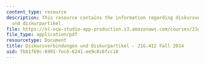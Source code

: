 ```yaml
---
content_type: resource
description: This resource contains the information regarding diskursverbindungen
  und diskurpartikel.
file: https://ol-ocw-studio-app-production.s3.amazonaws.com/courses/21g-412-advanced-german-literature-culture-madness-murder-mysteries-fall-2014/fbb1f69c6991fec66241ee9c8c6fcc18_MIT21G_412F14_Wo10-11_Di.pdf
file_type: application/pdf
resourcetype: Document
title: Diskursverbindungen und Diskurpartikel - 21G.412 Fall 2014
uid: fbb1f69c-6991-fec6-6241-ee9c8c6fcc18
---
```

